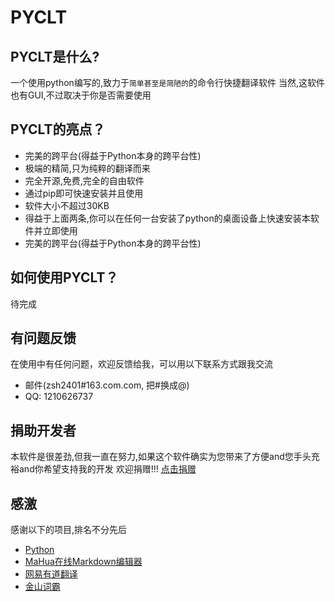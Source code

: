 # PYCLT

## PYCLT是什么?

一个使用python编写的,致力于`简单甚至是简陋的`的命令行快捷翻译软件
当然,这软件也有GUI,不过取决于你是否需要使用

## PYCLT的亮点？

* 完美的跨平台(得益于Python本身的跨平台性)
* 极端的精简,只为纯粹的翻译而来
* 完全开源,免费,完全的自由软件
* 通过pip即可快速安装并且使用
* 软件大小不超过30KB
* 得益于上面两条,你可以在任何一台安装了python的桌面设备上快速安装本软件并立即使用
* 完美的跨平台(得益于Python本身的跨平台性)

##  如何使用PYCLT？
待完成


##  有问题反馈
在使用中有任何问题，欢迎反馈给我，可以用以下联系方式跟我交流
* 邮件(zsh2401#163.com.com, 把#换成@)
* QQ: 1210626737

##  捐助开发者
本软件是很差劲,但我一直在努力,如果这个软件确实为您带来了方便and您手头充裕and你希望支持我的开发
欢迎捐赠!!!
[点击捐赠](http://blog.csdn.net/zsh2401/article/details/71056205) 

##  感激
感谢以下的项目,排名不分先后

* [Python](https://python.org/) 
* [MaHua在线Markdown编辑器](http://mahua.jser.me/) 
* [网易有道翻译](http://fanyi.youdao.com/)
* [金山词霸](http://www.iciba.com/)

